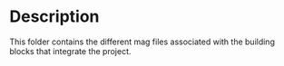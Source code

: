# Description
This folder contains the different mag files associated with the building blocks that integrate the project.
